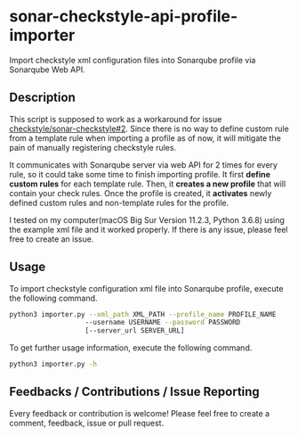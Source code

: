 # sonar-checkstyle-api-profile-importer
Import checkstyle xml configuration files into Sonarqube profile via Sonarqube Web API.

## Description
This script is supposed to work as a workaround for issue [checkstyle/sonar-checkstyle#2](https://github.com/checkstyle/sonar-checkstyle/issues/2). Since there is no way to define custom rule from a template rule when importing a profile as of now, it will mitigate the pain of manually registering checkstyle rules.

It communicates with Sonarqube server via web API for 2 times for every rule, so it could take some time to finish importing profile. It first **define custom rules** for each template rule. Then, it **creates a new profile** that will contain your check rules. Once the profile is created, it **activates** newly defined custom rules and non-template rules for the profile.

I tested on my computer(macOS Big Sur Version 11.2.3, Python 3.6.8) using the example xml file and it worked properly. If there is any issue, please feel free to create an issue.

## Usage
To import checkstyle configuration xml file into Sonarqube profile, execute the following command.
```bash
python3 importer.py --xml_path XML_PATH --profile_name PROFILE_NAME
                   --username USERNAME --password PASSWORD
                   [--server_url SERVER_URL]
```

To get further usage information, execute the following command.
```bash
python3 importer.py -h
```

## Feedbacks / Contributions / Issue Reporting
Every feedback or contribution is welcome! Please feel free to create a comment, feedback, issue or pull request.
